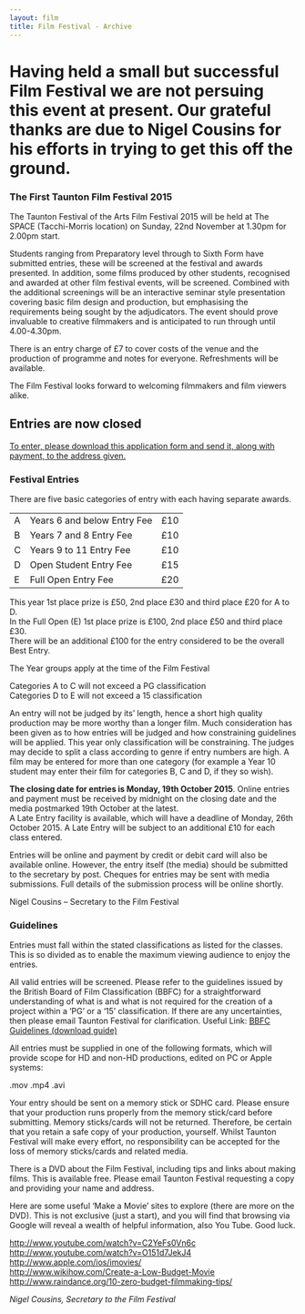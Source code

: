```yaml
---
layout: film
title: Film Festival - Archive
---
```


# Having held a small but successful Film Festival we are not persuing this event at present. Our grateful thanks are due to Nigel Cousins for his efforts in trying to get this off the ground.

<h3>The First Taunton Film Festival 2015</h3>
<p>The Taunton Festival of the Arts Film Festival 2015 will be held at The SPACE (Tacchi-Morris location) on Sunday, 22nd November at 1.30pm for 2.00pm start.</p>
<p>Students ranging from Preparatory level through to Sixth Form have submitted entries, these will be screened at the festival and awards presented.  In addition, some films produced by other students, recognised and awarded at other film festival events, will be screened.   Combined with the additional screenings will be an interactive seminar style presentation covering basic film design and production, but emphasising the requirements being sought by the adjudicators.  The event should prove invaluable to creative filmmakers and is anticipated to run through until 4.00-4.30pm.</p>
<p>There is an entry charge of £7 to cover costs of the venue and the production of programme and notes for everyone.  Refreshments will be available.</p>
<p>The Film Festival looks forward to welcoming filmmakers and film viewers alike.</p>
<h2><strong>Entries are now closed</strong></h2>
<p><a href="{{ '/wp-content/uploads/2014/03/Film-Festival-Application-Form.pdf' | prepend: site.github.url }}" >To enter, please download this application form and send it, along with payment, to the address given.</a></p>
<h3>Festival Entries</h3>
<p>There are five basic categories of entry with each having separate awards.</p>
<div class="table-responsive"><table  style="width:100%; "  class="easy-table easy-table-default " border="0">
<tbody>
<tr><td >A</td>
<td >Years 6 and below Entry Fee</td>
<td >£10</td>
</tr>

<tr><td >B</td>
<td >Years 7 and 8 Entry Fee</td>
<td >£10</td>
</tr>

<tr><td >C</td>
<td >Years 9 to 11 Entry Fee</td>
<td >£10</td>
</tr>

<tr><td >D</td>
<td >Open Student Entry Fee</td>
<td >£15</td>
</tr>

<tr><td >E</td>
<td >Full Open Entry Fee</td>
<td >£20</td>
</tr>
</tbody></table></div>
<p>This year 1st place prize is £50, 2nd place £30 and third place £20 for A to D.<br />
In the Full Open (E) 1st place prize is £100, 2nd place £50 and third place £30.<br />
There will be an additional £100 for the entry considered to be the overall Best Entry.</p>
<p>The Year groups apply at the time of the Film Festival</p>
<p>Categories A to C will not exceed a PG classification<br />
Categories D to E will not exceed a 15 classification</p>
<p>An entry will not be judged by its’ length, hence a short high quality production may be more worthy than a longer film.  Much consideration has been given as to how entries will be judged and how constraining guidelines will be applied.  This year only classification will be constraining.  The judges may decide to split a class according to genre if entry numbers are high.  A film may be entered for more than one category (for example a Year 10 student may enter their film for categories B, C and D, if they so wish). </p>
<p><strong>The closing date for entries is Monday, 19th October 2015</strong>.  Online entries and payment must be received by midnight on the closing date and the media postmarked 19th October at the latest.<br />
A Late Entry facility is available, which will have a deadline of Monday, 26th October 2015.  A Late Entry will be subject to an additional £10 for each class entered.</p>
<p>Entries will be online and payment by credit or debit card will also be available online.  However, the entry itself (the media) should be submitted to the secretary by post.  Cheques for entries may be sent with media submissions. Full details of the submission process will be online shortly.</p>
<p>Nigel Cousins  &#8211;  Secretary to the Film Festival<br />

<h3>Guidelines</h3>
<p>Entries must fall within the stated classifications as listed for the classes.  This is so divided as to enable the maximum viewing audience to enjoy the entries.  </p>
<p>All valid entries will be screened.  Please refer to the guidelines issued by the British Board of Film Classification (BBFC) for a straightforward understanding of what is and what is not required for the creation of a project within a ‘PG’ or a ‘15’ classification.  If there are any uncertainties, then please email Taunton Festival for clarification.  Useful Link: <a href="http://www.bbfc.co.uk/what-classification/guidelines" >BBFC Guidelines (download guide)</a></p>
<p>All entries must be supplied in one of the following formats, which will provide scope for HD and non-HD productions, edited on PC or Apple systems:</p>
<p>.mov .mp4 .avi</p>
<p>Your entry should be sent on a memory stick or SDHC card.  Please ensure that your production runs properly from the memory stick/card before submitting.  Memory sticks/cards will not be returned.  Therefore, be certain that you retain a safe copy of your production, yourself.  Whilst Taunton Festival will make every effort, no responsibility can be accepted for the loss of memory sticks/cards and related media.</p>
<p>There is a DVD about the Film Festival, including tips and links about making films.  This is available free.  Please email Taunton Festival requesting a copy and providing your name and address.</p>
<p>Here are some useful ‘Make a Movie’ sites to explore (there are more on the DVD).  This is not exclusive (just a start), and you will find that browsing via Google will reveal a wealth of helpful information, also You Tube.  Good luck.</p>
<p><a href="http://www.youtube.com/watch?v=C2YeFs0Vn6c" data-rel="lightbox-video-0">http://www.youtube.com/watch?v=C2YeFs0Vn6c</a><br />
<a href="http://www.youtube.com/watch?v=O151d7JekJ4" data-rel="lightbox-video-1">http://www.youtube.com/watch?v=O151d7JekJ4</a><br />
<a href="http://www.apple.com/ios/imovies/" >http://www.apple.com/ios/imovies/</a><br />
<a href="http://www.wikihow.com/Create-a-Low-Budget-Movie" >http://www.wikihow.com/Create-a-Low-Budget-Movie</a><br />
<a href="http://www.raindance.org/10-zero-budget-filmmaking-tips/" >http://www.raindance.org/10-zero-budget-filmmaking-tips/</a></p>
<p><em>Nigel Cousins, Secretary to the Film Festival</em></p>